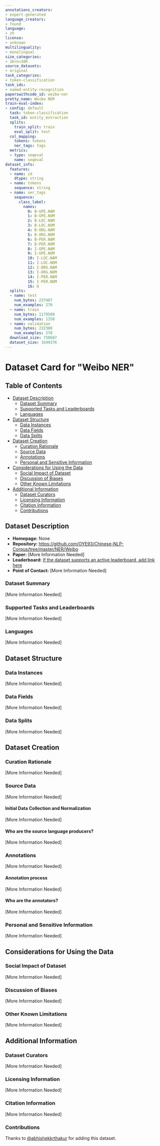 ```yaml
---
annotations_creators:
- expert-generated
language_creators:
- found
language:
- zh
license:
- unknown
multilinguality:
- monolingual
size_categories:
- 1K<n<10K
source_datasets:
- original
task_categories:
- token-classification
task_ids:
- named-entity-recognition
paperswithcode_id: weibo-ner
pretty_name: Weibo NER
train-eval-index:
- config: default
  task: token-classification
  task_id: entity_extraction
  splits:
    train_split: train
    eval_split: test
  col_mapping:
    tokens: tokens
    ner_tags: tags
  metrics:
  - type: seqeval
    name: seqeval
dataset_info:
  features:
  - name: id
    dtype: string
  - name: tokens
    sequence: string
  - name: ner_tags
    sequence:
      class_label:
        names:
          0: B-GPE.NAM
          1: B-GPE.NOM
          2: B-LOC.NAM
          3: B-LOC.NOM
          4: B-ORG.NAM
          5: B-ORG.NOM
          6: B-PER.NAM
          7: B-PER.NOM
          8: I-GPE.NAM
          9: I-GPE.NOM
          10: I-LOC.NAM
          11: I-LOC.NOM
          12: I-ORG.NAM
          13: I-ORG.NOM
          14: I-PER.NAM
          15: I-PER.NOM
          16: O
  splits:
  - name: test
    num_bytes: 237407
    num_examples: 270
  - name: train
    num_bytes: 1179589
    num_examples: 1350
  - name: validation
    num_bytes: 232380
    num_examples: 270
  download_size: 750687
  dataset_size: 1649376
---
```


# Dataset Card for "Weibo NER"

## Table of Contents
- [Dataset Description](#dataset-description)
  - [Dataset Summary](#dataset-summary)
  - [Supported Tasks and Leaderboards](#supported-tasks-and-leaderboards)
  - [Languages](#languages)
- [Dataset Structure](#dataset-structure)
  - [Data Instances](#data-instances)
  - [Data Fields](#data-fields)
  - [Data Splits](#data-splits)
- [Dataset Creation](#dataset-creation)
  - [Curation Rationale](#curation-rationale)
  - [Source Data](#source-data)
  - [Annotations](#annotations)
  - [Personal and Sensitive Information](#personal-and-sensitive-information)
- [Considerations for Using the Data](#considerations-for-using-the-data)
  - [Social Impact of Dataset](#social-impact-of-dataset)
  - [Discussion of Biases](#discussion-of-biases)
  - [Other Known Limitations](#other-known-limitations)
- [Additional Information](#additional-information)
  - [Dataset Curators](#dataset-curators)
  - [Licensing Information](#licensing-information)
  - [Citation Information](#citation-information)
  - [Contributions](#contributions)

## Dataset Description

- **Homepage:** None
- **Repository:** https://github.com/OYE93/Chinese-NLP-Corpus/tree/master/NER/Weibo
- **Paper:** [More Information Needed]
- **Leaderboard:** [If the dataset supports an active leaderboard, add link here]()
- **Point of Contact:** [More Information Needed]

### Dataset Summary

[More Information Needed]

### Supported Tasks and Leaderboards

[More Information Needed]

### Languages

[More Information Needed]

## Dataset Structure

### Data Instances

[More Information Needed]

### Data Fields

[More Information Needed]

### Data Splits

[More Information Needed]
## Dataset Creation

### Curation Rationale

[More Information Needed]

### Source Data

[More Information Needed]

#### Initial Data Collection and Normalization

[More Information Needed]

#### Who are the source language producers?

[More Information Needed]

### Annotations

[More Information Needed]

#### Annotation process

[More Information Needed]

#### Who are the annotators?

[More Information Needed]

### Personal and Sensitive Information

[More Information Needed]

## Considerations for Using the Data

### Social Impact of Dataset

[More Information Needed]

### Discussion of Biases

[More Information Needed]

### Other Known Limitations

[More Information Needed]

## Additional Information

### Dataset Curators

[More Information Needed]

### Licensing Information

[More Information Needed]

### Citation Information

[More Information Needed]
### Contributions

Thanks to [@abhishekkrthakur](https://github.com/abhishekkrthakur) for adding this dataset.